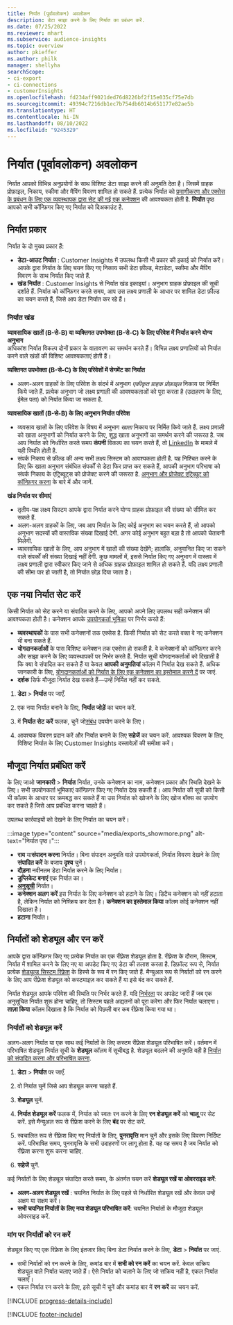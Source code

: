 ```yaml
---
title: निर्यात (पूर्वावलोकन) अवलोकन
description: डेटा साझा करने के लिए निर्यात का प्रबंधन करें.
ms.date: 07/25/2022
ms.reviewer: mhart
ms.subservice: audience-insights
ms.topic: overview
author: pkieffer
ms.author: philk
manager: shellyha
searchScope:
- ci-export
- ci-connections
- customerInsights
ms.openlocfilehash: fd234aff9021ded76d8226bf2f15e035cf75e7db
ms.sourcegitcommit: 49394c7216db1ec7b754db6014b651177e82ae5b
ms.translationtype: HT
ms.contentlocale: hi-IN
ms.lasthandoff: 08/10/2022
ms.locfileid: "9245329"
---
```

# <a name="exports-preview-overview"></a>निर्यात (पूर्वावलोकन) अवलोकन

 निर्यात आपको विभिन्न अनुप्रयोगों के साथ विशिष्ट डेटा साझा करने की अनुमति देता है। जिसमें ग्राहक प्रोफ़ाइल, निकाय, स्कीमा और मैपिंग विवरण शामिल हो सकते हैं. प्रत्येक निर्यात को [प्रमाणीकरण और एक्सेस के प्रबंधन के लिए एक व्यवस्थापक द्वारा सेट की गई एक कनेक्शन](connections.md) की आवश्यकता होती है. **निर्यात** पृष्ठ आपको सभी कॉन्फ़िगर किए गए निर्यात को दिअकाउंट है.

## <a name="export-types"></a>निर्यात प्रकार

निर्यात के दो मुख्य प्रकार हैं:  

- **डेटा-आउट निर्यात** : Customer Insights में उपलब्ध किसी भी प्रकार की इकाई को निर्यात करें। आपके द्वारा निर्यात के लिए चयन किए गए निकाय सभी डेटा फ़ील्ड, मेटाडेटा, स्कीमा और मैपिंग विवरण के साथ निर्यात किए जाते हैं.
- **खंड निर्यात** : Customer Insights से निर्यात खंड इकाइयां। अनुभाग ग्राहक प्रोफ़ाइल की सूची दर्शाते हैं. निर्यात को कॉन्फ़िगर करते समय, आप उस लक्ष्य प्रणाली के आधार पर शामिल डेटा फ़ील्ड का चयन करते हैं, जिसे आप डेटा निर्यात कर रहे हैं।

### <a name="export-segments"></a>निर्यात खंड

**व्यावसायिक खातों (B-से-B) या व्यक्तिगत उपभोक्ता (B-से-C) के लिए परिवेश में निर्यात करने योग्य अनुभाग**  
अधिकांश निर्यात विकल्प दोनों प्रकार के वातावरण का समर्थन करते हैं। विभिन्न लक्ष्य प्रणालियों को निर्यात करने वाले खंडों की विशिष्ट आवश्यकताएं होती हैं। 

**व्यक्तिगत उपभोक्ता (B-से-C) के लिए परिवेशों में सेगमेंट का निर्यात**  
- अलग-अलग ग्राहकों के लिए परिवेश के संदर्भ में अनुभाग *एकीकृत ग्राहक प्रोफ़ाइल* निकाय पर निर्मित किये जाते हैं. प्रत्येक अनुभाग जो लक्ष्य प्रणाली की आवश्यकताओं को पूरा करता है (उदाहरण के लिए, ईमेल पता) को निर्यात किया जा सकता है.

**व्यावसायिक खातों (B-से-B) के लिए अनुभाग निर्यात परिवेश**  
- व्यवसाय खातों के लिए परिवेश के विषय में अनुभाग *खाता* निकाय पर निर्मित किये जाते हैं. लक्ष्य प्रणाली को खाता अनुभागों को निर्यात करने के लिए, शुद्ध खाता अनुभागों का समर्थन करने की जरूरत है. जब आप निर्यात को निर्धारित करते समय **कंपनी** विकल्प का चयन करते हैं, तो [LinkedIn](export-linkedin-ads.md) के मामले में यही स्थिति होती है.
- संपर्क निकाय से फ़ील्ड की अन्य सभी लक्ष्य सिस्टम को आवश्यकता होती है. यह निश्चित करने के लिए कि खाता अनुभाग संबंधित संपर्कों से डेटा फिर प्राप्त कर सकते हैं, आपकी अनुभाग परिभाषा को संपर्क निकाय के एट्रिब्यूट्स को प्रोजेक्ट करने की जरूरत है. [अनुभाग और प्रोजेक्ट एट्रिब्यूट को कॉन्फ़िगर करना](segment-builder.md) के बारे में और जानें.

**खंड निर्यात पर सीमाएं**  
- तृतीय-पक्ष लक्ष्य सिस्टम आपके द्वारा निर्यात करने योग्य ग्राहक प्रोफ़ाइल की संख्या को सीमित कर सकते हैं. 
- अलग-अलग ग्राहकों के लिए, जब आप निर्यात के लिए कोई अनुभाग का चयन करते हैं, तो आपको अनुभाग सदस्यों की वास्तविक संख्या दिखाई देगी. अगर कोई अनुभाग बहुत बड़ा है तो आपको चेतावनी मिलेगी. 
- व्यावसायिक खातों के लिए, आप अनुभाग में खातों की संख्या देखेंगे; हालांकि, अनुमानित किए जा सकने वाले संपर्कों की संख्या दिखाई नहीं देगी. कुछ मामलों में, इससे निर्यात किए गए अनुभाग में वास्तव में लक्ष्य प्रणाली द्वारा स्वीकार किए जाने से अधिक ग्राहक प्रोफ़ाइल शामिल हो सकते हैं. यदि लक्ष्य प्रणाली की सीमा पार हो जाती है, तो निर्यात छोड़ दिया जाता है।

## <a name="set-up-a-new-export"></a>एक नया निर्यात सेट करें

किसी निर्यात को सेट करने या संपादित करने के लिए, आपको अपने लिए उपलब्ध सही कनेक्शन की आवश्यकता होती है। कनेक्शन आपके [उपयोगकर्ता भूमिका](permissions.md) पर निर्भर करते हैं:
- **व्यवस्थापकों** के पास सभी कनेक्शनों तक एक्सेस है. किसी निर्यात को सेट करते वक्त वे नए कनेक्शन भी बना सकते हैं.
- **योगदानकर्ताओं** के पास विशिष्ट कनेक्शन तक एक्सेस हो सकती है. वे कनेक्शनों को कॉन्फ़िगर करने और साझा करने के लिए व्यवस्थापकों पर निर्भर करते हैं. निर्यात सूची योगदानकर्ताओं को दिखाती है कि क्या वे संपादित कर सकते हैं या केवल **आपकी अनुमतियां** कॉलम में निर्यात देख सकते हैं. अधिक जानकारी के लिए, [योगदानकर्ताओं को निर्यात के लिए एक कनेक्शन का इस्तेमाल करने दें](connections.md#allow-contributors-to-use-a-connection-for-exports) पर जाएं.
- **दर्शक** सिर्फ मौजूदा निर्यात देख सकते हैं—उन्हें निर्मित नहीं कर सकते.

1. **डेटा** > **निर्यात** पर जाएँ.

1. एक नया निर्यात बनाने के लिए, **निर्यात जोड़ें** का चयन करें.

1. में **निर्यात सेट करें** फलक, चुनें जो[संबंध](connections.md) उपयोग करने के लिए।

1. आवश्यक विवरण प्रदान करें और निर्यात बनाने के लिए **सहेजें** का चयन करें. आवश्यक विवरण के लिए, विशिष्ट निर्यात के लिए Customer Insights दस्तावेज़ों की समीक्षा करें।

## <a name="manage-existing-exports"></a>मौजूदा निर्यात प्रबंधित करें

के लिए जाओ **जानकारी** > **निर्यात** निर्यात, उनके कनेक्शन का नाम, कनेक्शन प्रकार और स्थिति देखने के लिए। सभी उपयोगकर्ता भूमिकाएं कॉन्फ़िगर किए गए निर्यात देख सकती हैं। आप निर्यात की सूची को किसी भी कॉलम के आधार पर क्रमबद्ध कर सकते हैं या उस निर्यात को खोजने के लिए खोज बॉक्स का उपयोग कर सकते हैं जिसे आप प्रबंधित करना चाहते हैं।

उपलब्ध कार्रवाइयों को देखने के लिए निर्यात का चयन करें।

:::image type="content" source="media/exports_showmore.png" alt-text="निर्यात पृष्ठ।":::

- **राय** या**संपादन करना** निर्यात। बिना संपादन अनुमति वाले उपयोगकर्ता, निर्यात विवरण देखने के लिए **संपादित करें** के बजाय **दृश्य** चुनें।
- **दौड़ना** नवीनतम डेटा निर्यात करने के लिए निर्यात।
- **डुप्लिकेट बनाएं** एक निर्यात का।
- **[अनुसूची](#schedule-and-run-exports)** निर्यात।
- **कनेक्शन अलग करें** इस निर्यात के लिए कनेक्शन को हटाने के लिए। डिटैच कनेक्शन को नहीं हटाता है, लेकिन निर्यात को निष्क्रिय कर देता है। **कनेक्शन का इस्तेमाल किया** कॉलम कोई कनेक्शन नहीं दिखाता है।
- **हटाना** निर्यात।

## <a name="schedule-and-run-exports"></a>निर्यातों को शेड्यूल और रन करें

आपके द्वारा कॉन्फ़िगर किए गए प्रत्येक निर्यात का एक रीफ़्रेश शेड्यूल होता है. रीफ़्रेश के दौरान, सिस्टम, निर्यात में शामिल करने के लिए नए या अपडेट किए गए डेटा की तलाश करता है. डिफ़ॉल्ट रूप से, निर्यात प्रत्येक [शेड्यूल्ड सिस्टम रिफ्रेश](schedule-refresh.md) के हिस्से के रूप में रन किए जाते हैं. मैन्युअल रूप से निर्यातों को रन करने के लिए आप रीफ़्रेश शेड्यूल को कस्टमाइज़ कर सकते हैं या इसे बंद कर सकते हैं.

निर्यात शेड्यूल आपके परिवेश की स्थिति पर निर्भर करते हैं. यदि [निर्भरता](system.md#refresh-processes) पर अपडेट जारी हैं जब एक अनुसूचित निर्यात शुरू होना चाहिए, तो सिस्टम पहले अद्यतनों को पूरा करेगा और फिर निर्यात चलाएगा। **ताज़ा किया** कॉलम दिखाता है कि निर्यात को पिछली बार कब रीफ़्रेश किया गया था।

### <a name="schedule-exports"></a>निर्यातों को शेड्यूल करें

अलग-अलग निर्यात या एक साथ कई निर्यातों के लिए कस्टम रीफ़्रेश शेड्यूल परिभाषित करें। वर्तमान में परिभाषित शेड्यूल निर्यात सूची के **शेड्यूल** कॉलम में सूचीबद्ध है. शेड्यूल बदलने की अनुमति वही है [निर्यात को संपादित करना और परिभाषित करना](export-destinations.md#set-up-a-new-export).

1. **डेटा** > **निर्यात** पर जाएँ.

1. वो निर्यात चुनें जिसे आप शेड्यूल करना चाहते हैं.

1. **शेड्यूल** चुनें.

1. **निर्यात शेड्यूल करें** फलक में, निर्यात को स्वतः रन करने के लिए **रन शेड्यूल करें** को **चालू** पर सेट करें. इसे मैन्युअल रूप से रीफ्रेश करने के लिए **बंद** पर सेट करें.

1. स्वचालित रूप से रीफ़्रेश किए गए निर्यातों के लिए, **पुनरावृत्ति** मान चुनें और इसके लिए विवरण निर्दिष्ट करें. परिभाषित समय, पुनरावृत्ति के सभी उदाहरणों पर लागू होता है. यह वह समय है जब निर्यात को रीफ़्रेश करना शुरू करना चाहिए.

1. **सहेजें** चुनें.

कई निर्यातों के लिए शेड्यूल संपादित करते समय, के अंतर्गत चयन करें **शेड्यूल रखें या ओवरराइड करें**:

- **अलग-अलग शेड्यूल रखें** : चयनित निर्यात के लिए पहले से निर्धारित शेड्यूल रखें और केवल उन्हें अक्षम या सक्षम करें।
- **सभी चयनित निर्यातों के लिए नया शेड्यूल परिभाषित करें**: चयनित निर्यातों के मौजूदा शेड्यूल ओवरराइड करें.

### <a name="run-exports-on-demand"></a>मांग पर निर्यातों को रन करें

शेड्यूल किए गए एक रिफ्रेश के लिए इंतजार किए बिना डेटा निर्यात करने के लिए, **डेटा** > **निर्यात** पर जाएं.

- सभी निर्यातों को रन करने के लिए, कमांड बार में **सभी को रन करें** का चयन करें. केवल सक्रिय शेड्यूल वाले निर्यात चलाए जाते हैं। ऐसे निर्यात को चलाने के लिए जो सक्रिय नहीं है, एकल निर्यात चलाएँ।
- एकल निर्यात रन करने के लिए, इसे सूची में चुनें और कमांड बार में **रन करें** का चयन करें.

[!INCLUDE [progress-details-include](includes/progress-details-pane.md)]


[!INCLUDE [footer-include](includes/footer-banner.md)]
